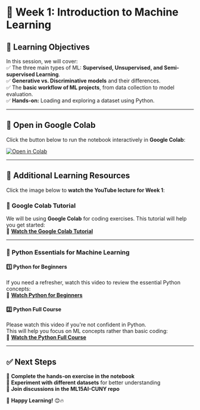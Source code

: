 # 📌 Week 1: Introduction to Machine Learning  

## 🎯 Learning Objectives  
In this session, we will cover:  
✅ The three main types of ML: **Supervised, Unsupervised, and Semi-supervised Learning**.  
✅ **Generative vs. Discriminative models** and their differences.  
✅ The **basic workflow of ML projects**, from data collection to model evaluation.  
✅ **Hands-on:** Loading and exploring a dataset using Python.  

---

## 📂 Open in Google Colab  
Click the button below to run the notebook interactively in **Google Colab**:  

[![Open in Colab](https://colab.research.google.com/assets/colab-badge.svg)](https://colab.research.google.com/github/PKhosravi-CityTech/ML15AI-CUNY/blob/main/Week01/Week01.ipynb)


---

## 🎥 Additional Learning Resources 
Click the image below to **watch the YouTube lecture for Week 1**:  

### 🚀 **Google Colab Tutorial**  
We will be using **Google Colab** for coding exercises. This tutorial will help you get started:  
📌 **[Watch the Google Colab Tutorial](https://youtu.be/RLYoEyIHL6A?si=4vOKG0PGy8VfjGMF)**  

---

### 🐍 **Python Essentials for Machine Learning**  

#### 1️⃣ **Python for Beginners**  
If you need a refresher, watch this video to review the essential Python concepts:  
📌 **[Watch Python for Beginners](https://youtu.be/kqtD5dpn9C8?si=raDnzFGZPendHN8H)**  

#### 2️⃣ **Python Full Course**  
Please watch this video if you're not confident in Python.  
This will help you focus on ML concepts rather than basic coding:  
📌 **[Watch the Python Full Course](https://youtu.be/_uQrJ0TkZlc?si=ZE3GPzuK3-JYFLsp)**  

---

## ✅ Next Steps  
📌 **Complete the hands-on exercise in the notebook**  
📌 **Experiment with different datasets** for better understanding  
📌 **Join discussions in the ML15AI-CUNY repo**  

🚀 **Happy Learning!** 😊🔥  


